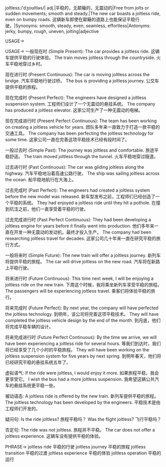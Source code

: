 joltless:/ˈdʒoʊltləs/| adj.|平稳的，无颠簸的，无震动的|Free from jolts or sudden movements; smooth and steady.|The new car boasts a joltless ride, even on bumpy roads. 这辆新车即使在颠簸的道路上也能保证平稳行驶。|Synonyms: smooth, steady, even, seamless, effortless|Antonyms: jerky, bumpy, rough, uneven, jolting|adjective

USAGE->

USAGE->
一般现在时 (Simple Present):
The car provides a joltless ride. 这辆车提供平稳的行驶体验。
The train moves joltless through the countryside. 火车平稳地穿过乡村。

现在进行时 (Present Continuous):
The car is moving joltless across the bridge. 汽车平稳地行驶过桥。
The bus is providing a joltless journey. 公交车提供平稳的旅程。

现在完成时 (Present Perfect):
The engineers have designed a joltless suspension system. 工程师们设计了一个无震动的悬挂系统。
The company has produced a joltless elevator. 这家公司生产了一种无震动的电梯。

现在完成进行时 (Present Perfect Continuous):
The team has been working on creating a joltless vehicle for years.  团队多年来一直致力于打造一款平稳的交通工具。
The company has been perfecting the joltless technology for some time. 这家公司一直在完善这项平稳技术已经有段时间了。


一般过去时 (Simple Past):
The journey was joltless and comfortable. 旅途平稳舒适。
The train moved joltless through the tunnel. 火车平稳地穿过隧道。

过去进行时 (Past Continuous):
The car was gliding joltless along the highway. 汽车平稳地沿着高速公路行驶。
The ship was sailing joltless across the ocean. 船平稳地航行在大海上。

过去完成时 (Past Perfect):
The engineers had created a joltless system before the new model was released. 新车型发布之前，工程师们已经创造了一个平稳的系统。
They had enjoyed a joltless ride until they hit a pothole. 在撞到坑洼之前，他们一直享受着平稳的行驶。

过去完成进行时 (Past Perfect Continuous):
They had been developing a joltless engine for years before it finally went into production. 他们多年来一直在开发一种无震动的发动机，最终才投入生产。
The company had been researching joltless travel for decades. 这家公司几十年来一直在研究平稳的旅行方式。

一般将来时 (Simple Future):
The new train will offer a joltless journey. 新列车将提供平稳的旅程。
The car will drive joltless on the new road. 汽车将在新路上平稳行驶。

将来进行时 (Future Continuous):
This time next week, I will be enjoying a joltless ride on the new train.  下周这个时候，我将乘坐新列车享受平稳的旅程。
The passengers will be experiencing joltless travel. 乘客们将体验平稳的旅行。

将来完成时 (Future Perfect):
By next year, the company will have perfected the joltless technology. 到明年，该公司将完善这项平稳技术。
They will have completed the joltless vehicle design by the end of the month. 到月底，他们将完成平稳车辆的设计。

将来完成进行时 (Future Perfect Continuous):
By the time we arrive, we will have been experiencing a joltless ride for several hours. 等我们到达时，我们将已经享受了几个小时的平稳旅程。
They will have been working on the joltless suspension system for five years by next spring. 到明年春天，他们将已经研究平稳的悬挂系统五年了。

虚拟语气:
If the ride were joltless, I would enjoy it more. 如果旅程平稳，我会更享受它。
I wish the bus had a more joltless suspension. 我希望这辆公共汽车的悬挂系统更平稳一些。

被动语态:
A joltless ride is offered by the new train. 新列车提供平稳的旅程。
The joltless technology has been developed by the engineers. 平稳技术是由工程师们开发的。

疑问句:
Is the ride joltless?  旅程平稳吗？
Was the flight joltless? 飞行平稳吗？

否定句:
The ride was not joltless. 旅程并不平稳。
The car does not offer a joltless experience. 这辆车没有提供平稳的体验。



PHRASE->
joltless ride 平稳的行驶
joltless journey 平稳的旅程
joltless transition 平稳的过渡
joltless experience 平稳的体验
joltless operation 平稳的运行


